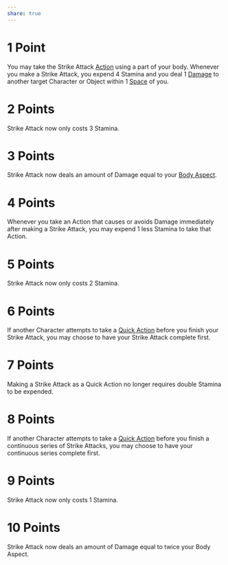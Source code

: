```yaml
---
share: true
---
```

# 1 Point
You may take the Strike Attack [Action](../../Core/Action.md) using a part of your body. Whenever you make a Strike Attack, you expend 4 Stamina and you deal 1 [Damage](../../Core/Damage.md) to another target Character or Object within 1 [Space](../../Core/Tile.md#Spaces) of you.
# 2 Points
Strike Attack now only costs 3 Stamina.
# 3 Points
Strike Attack now deals an amount of Damage equal to your [Body Aspect](../../Core/Aspect.md#♥%20Body).
# 4 Points
Whenever you take an Action that causes or avoids Damage immediately after making a Strike Attack, you may expend 1 less Stamina to take that Action.
# 5 Points
Strike Attack now only costs 2 Stamina.
# 6 Points
If another Character attempts to take a [Quick Action](../../Core/Action.md#Quick%20Actions) before you finish your Strike Attack, you may choose to have your Strike Attack complete first.
# 7 Points
Making a Strike Attack as a Quick Action no longer requires double Stamina to be expended.
# 8 Points
If another Character attempts to take a [Quick Action](../../Core/Action.md#Quick%20Actions) before you finish a continuous series of Strike Attacks, you may choose to have your continuous series complete first.
# 9 Points
Strike Attack now only costs 1 Stamina.
# 10 Points
Strike Attack now deals an amount of Damage equal to twice your Body Aspect.
